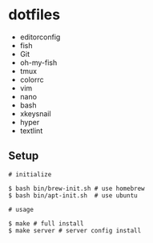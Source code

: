 # dotfiles

* editorconfig
* fish
* Git
* oh-my-fish
* tmux
* colorrc
* vim
* nano
* bash
* xkeysnail
* hyper
* textlint

## Setup

```
# initialize

$ bash bin/brew-init.sh # use homebrew
$ bash bin/apt-init.sh  # use ubuntu

# usage

$ make # full install
$ make server # server config install
```

